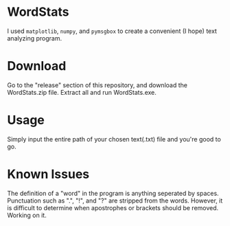 # WordStats
I used ```matplotlib```, ```numpy```, and ```pymsgbox``` to create a convenient (I hope) text analyzing program.

# Download
Go to the "release" section of this repository, and download the WordStats.zip file. Extract all and run WordStats.exe.

# Usage
Simply input the entire path of your chosen text(.txt) file and you're good to go.

# Known Issues
The definition of a "word" in the program is anything seperated by spaces. Punctuation such as ".", "!", and "?" are stripped from the words. However, it is difficult to determine when apostrophes or brackets should be removed. Working on it.
